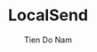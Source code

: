 ---
layout: post
title: LocalSend
link: https://localsend.org/fr
author: Tien Do Nam
published_date: 16/12/2022
description: Partagez des fichiers avec vos appareils à proximité. Gratuit, open-source et cross-plateforme.
language: fr
categories: "Liens"
tags: 
   app Utilitaires OpenSource
permalink: /:categories/:year/:month/:day/:title/
---
